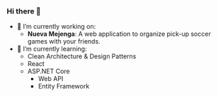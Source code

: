 ### Hi there 👋

- 🔭 I’m currently working on:
  * **Nueva Mejenga**: A web application to organize pick-up soccer games with your friends.
- 🌱 I’m currently learning:
  * Clean Architecture & Design Patterns
  * React
  * ASP.NET Core
    * Web API
    * Entity Framework
